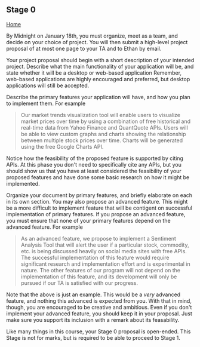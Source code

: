 ## Stage 0

[Home](README.md)

By Midnight on January 18th, you must organize, meet as a team, and decide on your choice of project. 
You will then submit a high-level project proposal of at most one page to your TA and to Ethan by email.

Your project proposal should begin with a short description of your intended project.
Describe what the main functionality of your application will be, and state whether it will be a desktop or web-based application
Remember, web-based applications are highly encouraged and preferred, but desktop applications will still be accepted.

Describe the primary features your application will have, and how you plan to implement them. For example

> Our market trends visualization tool will enable users to visualize market prices over time by using a combination 
> of free historical and real-time data from Yahoo Finance and QuantQuote APIs. Users will be able to view custom graphs and charts
> showing the relationship between multiple stock prices over time. Charts will be generated using the free Google Charts API.

Notice how the feasibility of the proposed feature is supported by citing APIs. At this phase you don't need to specifically 
cite any APIs, but you should show us that you have at least considered the feasibility of your proposed features and have done
some basic research on how it might be implemented.

Organize your document by primary features, and briefly elaborate on each in its own section. You may also propose an advanced
feature. This might be a more difficult to implement feature that will be contigent on successful implementation of primary features.
If you propose an advanced feature, you must ensure that none of your primary features depend on the advanced feature. For example

> As an advanced feature, we propose to implement a Sentiment Analysis Tool that will alert the user if a particular stock, commodity, etc.
> is being discussed heavily on social media sites with free APIs. The successful implementation of this feature would require
> significant research and implementation effort and is experimental in nature. The other features of our program will not depend
> on the implementation of this feature, and its development will only be pursued if our TA is satisfied with our progress.

Note that the above is just an example. This would be a *very* advanced feature, and nothing this advanced is expected from you.
With that in mind, though, you are encouraged to be creative and ambitious. Even if you don't implement your advanced feature, you should keep it in your proposal. Just make sure you support its inclusion with a remark about its feasability.

Like many things in this course, your Stage 0 proposal is open-ended. This Stage is not for marks, but is required to be able to proceed to Stage 1.
